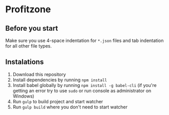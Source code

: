 # Profitzone

## Before you start
Make sure you use 4-space indentation for `*.json` files and tab indentation for all other file types.

## Instalations
1. Download this repository
2. Install dependencies by running `npm install`
3. Install babel globally by running `npm install -g babel-cli` (if you're getting an error try to use `sudo` or run console as administrator on Windows)
4. Run `gulp` to build project and start watcher
5. Run `gulp build` where you don't need to start watcher
